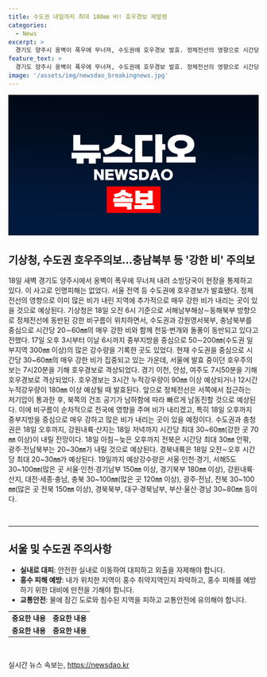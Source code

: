 ```yaml
---
title: 수도권 내일까지 최대 180㎜ 비! 호우경보 재발령
categories:
  - News
excerpt: >
  경기도 양주시 옹벽이 폭우에 무너져, 수도권에 호우경보 발효. 정체전선의 영향으로 시간당 20∼60㎜의 강한 비 예상. 수도권, 강원, 충남 등에 호우 주의보 발령. 북쪽 건조 공기가 내리며 전국에 비가 이어질 전망. 18일 오후까지 중부지방에 매우 강한 비.
feature_text: >
  경기도 양주시 옹벽이 폭우에 무너져, 수도권에 호우경보 발효. 정체전선의 영향으로 시간당 20∼60㎜의 강한 비 예상. 수도권, 강원, 충남 등에 호우 주의보 발령. 북쪽 건조 공기가 내리며 전국에 비가 이어질 전망. 18일 오후까지 중부지방에 매우 강한 비.
image: '/assets/img/newsdao_breakingnews.jpg'
---
```


<p><img src="/assets/img/newsdao_breakingnews.jpg" alt="cryptoinkorea 속보" /></p>

<h2 data-ke-size="size26">기상청, 수도권 호우주의보...충남북부 등 '강한 비' 주의보</h2>

<p data-ke-size="size16">18일 새벽 경기도 양주시에서 옹벽이 폭우에 무너져 내려 소방당국이 현장을 통제하고 있다. 이 사고로 인명피해는 없었다.  서울 전역 등 수도권에 호우경보가 발효됐다. 정체전선의 영향으로 이미 많은 비가 내린 지역에 추가적으로 매우 강한 비가 내리는 곳이 있을 것으로 예상된다. 기상청은 18일 오전 6시 기준으로 서해남부해상∼동해북부 방향으로 정체전선에 동반된 강한 비구름이 위치하면서, 수도권과 강원영서북부, 충남북부를 중심으로 시간당 20∼60㎜의 매우 강한 비와 함께 천둥·번개와 돌풍이 동반되고 있다고 전했다. 17일 오후 3시부터 이날 6시까지 중부지방을 중심으로 50∼200㎜(수도권 일부지역 300㎜ 이상)의 많은 강수량을 기록한 곳도 있었다. 현재 수도권을 중심으로 시간당 30~60㎜의 매우 강한 비가 집중되고 있는 가운데, 서울에 발효 중이던 호우주의보는 7시20분을 기해 호우경보로 격상되었다. 경기 이천, 안성, 여주도 7시50분을 기해 호우경보로 격상되었다. 호우경보는 3시간 누적강우량이 90㎜ 이상 예상되거나 12시간 누적강우량이 180㎜ 이상 예상될 때 발효된다. 앞으로 정체전선은 서쪽에서 접근하는 저기압이 통과한 후, 북쪽의 건조 공기가 남하함에 따라 빠르게 남동진할 것으로 예상된다. 이에 비구름이 순차적으로 전국에 영향을 주며 비가 내리겠고, 특히 18일 오후까지 중부지방을 중심으로 매우 강하고 많은 비가 내리는 곳이 있을 예정이다. 수도권과 충청권은 18일 오후까지, 강원내륙·산지는 18일 저녁까지 시간당 최대 30~60㎜(강한 곳 70㎜ 이상)이 내릴 전망이다. 18일 아침∼늦은 오후까지 전북은 시간당 최대 30㎜ 안팎, 광주·전남북부는 20~30㎜가 내릴 것으로 예상된다. 경북내륙은 18일 오전∼오후 시간당 최대 20~30㎜가 예상된다. 19일까지 예상강수량은 서울·인천·경기, 서해5도 30~100㎜(많은 곳 서울·인천·경기남부 150㎜ 이상, 경기북부 180㎜ 이상), 강원내륙·산지, 대전·세종·충남, 충북 30~100㎜(많은 곳 120㎜ 이상),  광주·전남, 전북 30~100㎜(많은 곳 전북 150㎜ 이상), 경북북부, 대구·경북남부, 부산·울산·경남 30~80㎜ 등이다.</p>

<p><br>
<hr></p>

<h2 data-ke-size="size26">서울 및 수도권 주의사항</h2>

<ul>
  <li><b>실내로 대피</b>: 안전한 실내로 이동하여 대피하고 외출을 자제해야 합니다.</li>
  <li><b>홍수 피해 예방</b>: 내가 위치한 지역이 홍수 취약지역인지 파악하고, 홍수 피해를 예방하기 위한 대비에 만전을 기해야 합니다.</li>
  <li><b>교통안전</b>: 물에 잠긴 도로와 침수된 지역을 피하고 교통안전에 유의해야 합니다.</li>
</ul>

<table>
    <tbody>
        <tr>
            <td style="text-align: center; height: 17px;"><b>중요한 내용</b></td>
            <td style="text-align: center; height: 17px;"><b>중요한 내용</b></td>
        </tr>
        <tr>
            <td style="text-align: center; height: 17px;"><b>중요한 내용</b></td>
            <td style="text-align: center; height: 17px;"><b>중요한 내용</b></td>
        </tr>
    </tbody>
</table>

<p data-ke-size="size16">&nbsp;</p>
실시간 뉴스 속보는, <a href="https://newsdao.kr" rel="dofollow">https://newsdao.kr</a>


